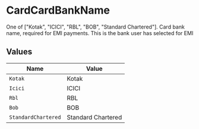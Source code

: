 # CardCardBankName

One of ["Kotak", "ICICI", "RBL", "BOB", "Standard Chartered"]. Card bank name, required for EMI payments. This is the bank user has selected for EMI


## Values

| Name                | Value               |
| ------------------- | ------------------- |
| `Kotak`             | Kotak               |
| `Icici`             | ICICI               |
| `Rbl`               | RBL                 |
| `Bob`               | BOB                 |
| `StandardChartered` | Standard Chartered  |